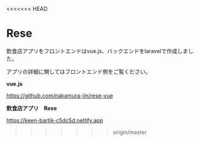 <<<<<<< HEAD
# Rese

飲食店アプリをフロントエンドはvue.js、バックエンドをlaravelで作成しました。

アプリの詳細に関してはフロントエンド側をご覧ください。

**vue.js**

https://github.com/nakamura-jin/rese-vue

**飲食店アプリ　Rese**

https://keen-bartik-c5dc5d.netlify.app
>>>>>>> origin/master
